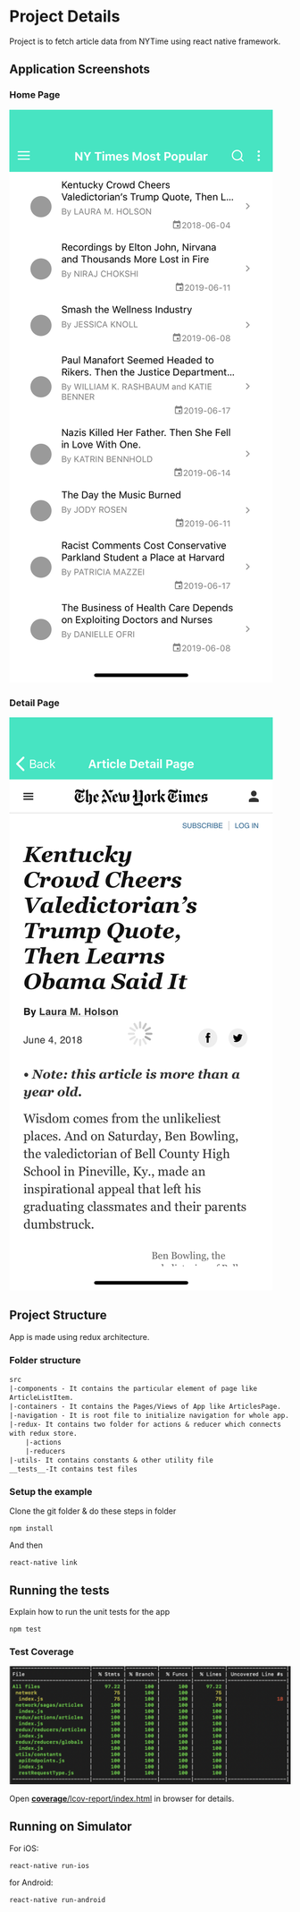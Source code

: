 # Project Details

Project is to fetch article data from NYTime using react native framework.

## Application Screenshots

### Home Page

![Home Page](screenshots/firstPage.png)

### Detail Page

![Detail Page](screenshots/detailPage.png)

## Project Structure

App is made using redux architecture.

### Folder structure

```
src
|-components - It contains the particular element of page like ArticleListItem.
|-containers - It contains the Pages/Views of App like ArticlesPage.
|-navigation - It is root file to initialize navigation for whole app.
|-redux- It contains two folder for actions & reducer which connects with redux store.
    |-actions
    |-reducers
|-utils- It contains constants & other utility file
__tests__-It contains test files

```

### Setup the example

Clone the git folder & do these steps in folder

```
npm install
```

And then

```
react-native link
```

## Running the tests

Explain how to run the unit tests for the app

```
npm test
```

### Test Coverage

![Test Coverage](screenshots/testcoverage.png)

Open [__coverage__/lcov-report/index.html](__coverage__/lcov-report/index.html) in browser for details.

## Running on Simulator

For iOS:

```
react-native run-ios
```

for Android:

```
react-native run-android
```

